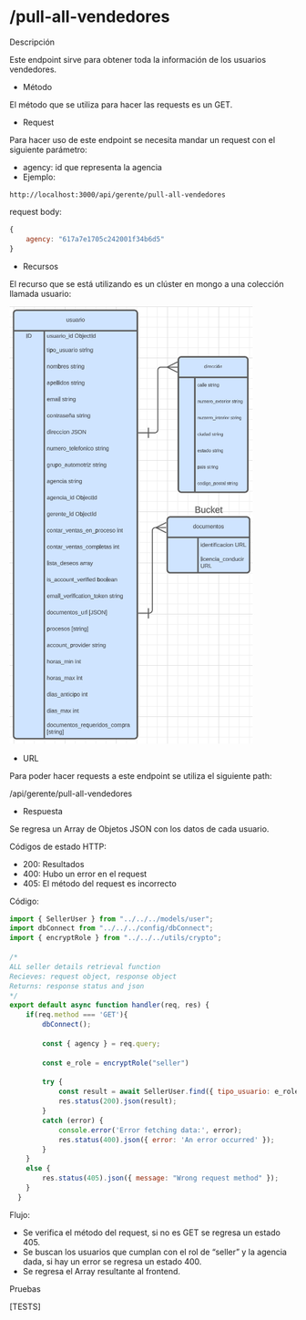# /pull-all-vendedores

Descripción

Este endpoint sirve para obtener toda la información de los usuarios vendedores.

- Método

El método que se utiliza para hacer las requests es un GET.

- Request

Para hacer uso de este endpoint se necesita mandar un request con el siguiente parámetro:

- agency: id que representa la agencia
- Ejemplo:

```
http://localhost:3000/api/gerente/pull-all-vendedores
```

request body:

```jsx
{
    agency: "617a7e1705c242001f34b6d5"
}
```

- Recursos

El recurso que se está utilizando es un clúster en mongo a una colección llamada usuario: 

![Untitled](../../../Registro%20para%20compradores%203032adfd7455491cab00e8b9afeb4084/Untitled.png)

- URL

Para poder hacer requests a este endpoint se utiliza el siguiente path:

/api/gerente/pull-all-vendedores

- Respuesta

Se regresa un Array de Objetos JSON con los datos de cada usuario.

Códigos de estado HTTP:

- 200: Resultados
- 400: Hubo un error en el request
- 405: El método del request es incorrecto

Código:

```jsx
import { SellerUser } from "../../../models/user";
import dbConnect from "../../../config/dbConnect";
import { encryptRole } from "../../../utils/crypto";

/* 
ALL seller details retrieval function
Recieves: request object, response object
Returns: response status and json 
*/
export default async function handler(req, res) {
    if(req.method === 'GET'){
        dbConnect();

        const { agency } = req.query;

        const e_role = encryptRole("seller")

        try {
            const result = await SellerUser.find({ tipo_usuario: e_role, agencia: agency });
            res.status(200).json(result);
        } 
        catch (error) {
            console.error('Error fetching data:', error);
            res.status(400).json({ error: 'An error occurred' });
        }
    }
    else {
        res.status(405).json({ message: "Wrong request method" });
    }
  }
```

Flujo:

- Se verifica el método del request, si no es GET se regresa un estado 405.
- Se buscan los usuarios que cumplan con el rol de “seller” y la agencia dada, si hay un error se regresa un estado 400.
- Se regresa el Array resultante al frontend.

Pruebas

[TESTS]